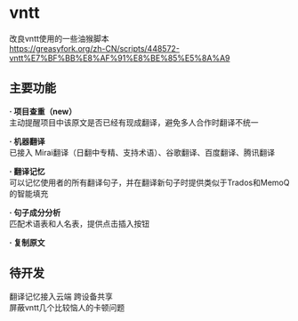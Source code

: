 # vntt  
改良vntt使用的一些油猴脚本  
https://greasyfork.org/zh-CN/scripts/448572-vntt%E7%BF%BB%E8%AF%91%E8%BE%85%E5%8A%A9  
  
## 主要功能  
**· 项目查重（new）**  
主动提醒项目中该原文是否已经有现成翻译，避免多人合作时翻译不统一

**· 机器翻译**  
已接入 Mirai翻译（日翻中专精、支持术语）、谷歌翻译、百度翻译、腾讯翻译  
  
**· 翻译记忆**  
可以记忆使用者的所有翻译句子，并在翻译新句子时提供类似于Trados和MemoQ的智能填充  
  
**· 句子成分分析**  
匹配术语表和人名表，提供点击插入按钮  
  
**· 复制原文**  
  
  
## 待开发  
翻译记忆接入云端 跨设备共享  
屏蔽vntt几个比较恼人的卡顿问题  
